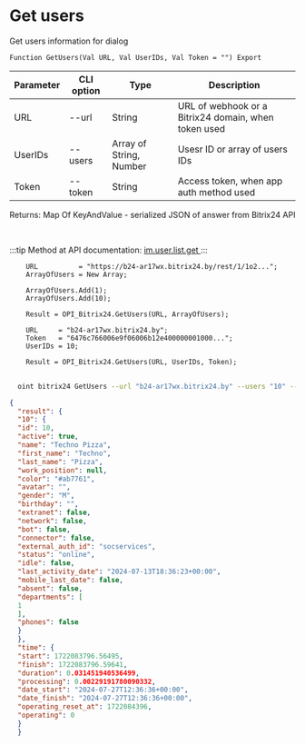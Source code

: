 ﻿---
sidebar_position: 4
---

# Get users
 Get users information for dialog



`Function GetUsers(Val URL, Val UserIDs, Val Token = "") Export`

  | Parameter | CLI option | Type | Description |
  |-|-|-|-|
  | URL | --url | String | URL of webhook or a Bitrix24 domain, when token used |
  | UserIDs | --users | Array of String, Number | Usesr ID or array of users IDs |
  | Token | --token | String | Access token, when app auth method used |

  
  Returns:  Map Of KeyAndValue - serialized JSON of answer from Bitrix24 API

<br/>

:::tip
Method at API documentation: [im.user.list.get ](https://dev.1c-bitrix.ru/learning/course/index.php?COURSE_ID=93&LESSON_ID=11493)
:::
<br/>


```bsl title="Code example"
    URL          = "https://b24-ar17wx.bitrix24.by/rest/1/1o2...";
    ArrayOfUsers = New Array;

    ArrayOfUsers.Add(1);
    ArrayOfUsers.Add(10);

    Result = OPI_Bitrix24.GetUsers(URL, ArrayOfUsers);

    URL     = "b24-ar17wx.bitrix24.by";
    Token   = "6476c766006e9f06006b12e400000001000...";
    UserIDs = 10;

    Result = OPI_Bitrix24.GetUsers(URL, UserIDs, Token);
```



```sh title="CLI command example"
    
  oint bitrix24 GetUsers --url "b24-ar17wx.bitrix24.by" --users "10" --token "fe3fa966006e9f06006b12e400000001000..."

```

```json title="Result"
{
  "result": {
  "10": {
  "id": 10,
  "active": true,
  "name": "Techno Pizza",
  "first_name": "Techno",
  "last_name": "Pizza",
  "work_position": null,
  "color": "#ab7761",
  "avatar": "",
  "gender": "M",
  "birthday": "",
  "extranet": false,
  "network": false,
  "bot": false,
  "connector": false,
  "external_auth_id": "socservices",
  "status": "online",
  "idle": false,
  "last_activity_date": "2024-07-13T18:36:23+00:00",
  "mobile_last_date": false,
  "absent": false,
  "departments": [
  1
  ],
  "phones": false
  }
  },
  "time": {
  "start": 1722083796.56495,
  "finish": 1722083796.59641,
  "duration": 0.031451940536499,
  "processing": 0.00229191780090332,
  "date_start": "2024-07-27T12:36:36+00:00",
  "date_finish": "2024-07-27T12:36:36+00:00",
  "operating_reset_at": 1722084396,
  "operating": 0
  }
  }
```
